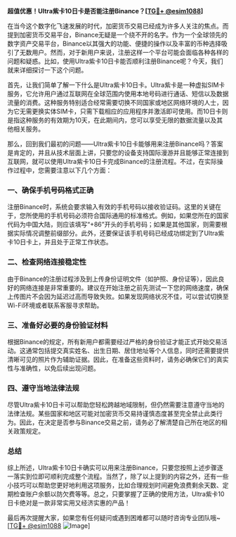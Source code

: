 **超值优惠！Ultra紫卡10日卡是否能注册Binance？[[TG💪+ @esim1088](https://t.me/s/esim1088)]**

在当今这个数字化飞速发展的时代，加密货币交易已经成为许多人关注的焦点。而提到加密货币交易平台，Binance无疑是一个绕不开的名字。作为一个全球领先的数字资产交易平台，Binance以其强大的功能、便捷的操作以及丰富的币种选择吸引了无数用户。然而，对于新用户来说，注册这样一个平台可能会面临各种各样的问题和疑惑。比如，使用Ultra紫卡10日卡能否顺利注册Binance呢？今天，我们就来详细探讨一下这个问题。

首先，让我们简单了解一下什么是Ultra紫卡10日卡。Ultra紫卡是一种虚拟SIM卡服务，它允许用户通过互联网在全球范围内使用本地号码进行通话、短信以及数据流量的消费。这种服务特别适合经常需要切换不同国家或地区网络环境的人士，因为它无需更换实体SIM卡，只需下载相应的应用程序并激活即可使用。而10日卡则是指这种服务的有效期为10天，在此期间内，您可以享受无限的数据流量以及其他相关服务。

那么，回到我们最初的问题——Ultra紫卡10日卡能够用来注册Binance吗？答案是肯定的，并且从技术层面上讲，只要您的设备支持国际漫游并且能够正常连接到互联网，就可以使用Ultra紫卡10日卡完成Binance的注册流程。不过，在实际操作过程中，您需要注意以下几个方面：

### 一、确保手机号码格式正确

注册Binance时，系统会要求输入有效的手机号码以接收验证码。这里的关键在于，您所使用的手机号码必须符合国际通用的标准格式。例如，如果您所在的国家代码为中国大陆，则应该填写“+86”开头的手机号码；如果是其他国家，则需要根据实际情况调整前缀部分。此外，还要保证该手机号码已经成功绑定到了Ultra紫卡10日卡上，并且处于正常工作状态。

### 二、检查网络连接稳定性

由于Binance的注册过程涉及到上传身份证明文件（如护照、身份证等），因此良好的网络连接是非常重要的。建议在开始注册之前先测试一下您的网络速度，确保上传图片不会因为延迟过高而导致失败。如果发现网络状况不佳，可以尝试切换至Wi-Fi环境或者联系客服寻求帮助。

### 三、准备好必要的身份验证材料

根据Binance的规定，所有新用户都需要经过严格的身份验证才能正式开始交易活动。这通常包括提交真实姓名、出生日期、居住地址等个人信息，同时还需要提供清晰可见的照片作为辅助证据。因此，在准备这些资料时，请务必确保它们的真实性与准确性，以免后续出现问题。

### 四、遵守当地法律法规

尽管Ultra紫卡10日卡可以帮助您轻松跨越地域限制，但仍然需要注意遵守当地的法律法规。某些国家和地区可能对加密货币交易持谨慎态度甚至完全禁止此类行为。因此，在决定是否参与Binance交易之前，请务必了解清楚自己所在地区的相关政策规定。

### 总结

综上所述，Ultra紫卡10日卡确实可以用来注册Binance，只要您按照上述步骤逐一落实到位即可顺利完成整个流程。当然了，除了以上提到的内容之外，还有一些小技巧可以帮助您更好地利用这项服务，比如合理规划时间避免浪费剩余天数、定期检查账户余额以防欠费等等。总之，只要掌握了正确的使用方法，Ultra紫卡10日卡绝对是一款非常实用又经济实惠的产品！

最后再次提醒大家，如果您有任何疑问或遇到困难都可以随时咨询专业团队哦~ [[TG💪+ @esim1088](https://t.me/s/esim1088) ![Image](https://i.postimg.cc/4NQfJmqS/Snipaste-2025-05-13-00-14-12.png)]